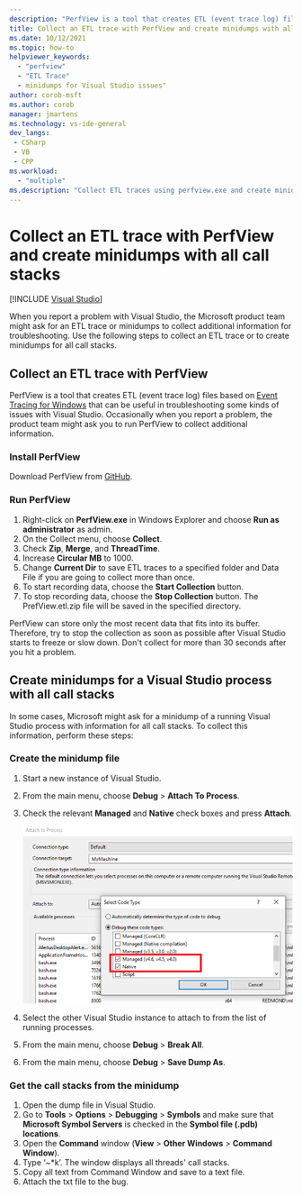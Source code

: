 ```yaml
---
description: "PerfView is a tool that creates ETL (event trace log) files based on Event Tracing for Windows) that can be useful in troubleshooting some kinds of issues with Visual Studio."
title: Collect an ETL trace with PerfView and create minidumps with all call stacks
ms.date: 10/12/2021
ms.topic: how-to
helpviewer_keywords:
  - "perfview"
  - "ETL Trace"
  - minidumps for Visual Studio issues"
author: corob-msft
ms.author: corob
manager: jmartens
ms.technology: vs-ide-general
dev_langs:
 - CSharp
 - VB
 - CPP
ms.workload:
  - "multiple"
ms.description: "Collect ETL traces using perfview.exe and create minidumps to send to Microsoft, for troubleshooting issues with Visual Studio"
---
```

# Collect an ETL trace with PerfView and create minidumps with all call stacks

 [!INCLUDE [Visual Studio](~/includes/applies-to-version/vs-windows-only.md)]

When you report a problem with Visual Studio, the Microsoft product team might ask for an ETL trace or minidumps to collect additional information for troubleshooting. Use the following steps to collect an ETL trace or to create minidumps for all call stacks.

## Collect an ETL trace with PerfView

PerfView is a tool that creates ETL (event trace log) files based on [Event Tracing for Windows](/windows/desktop/ETW/event-tracing-portal) that can be useful in troubleshooting some kinds of issues with Visual Studio. Occasionally when you report a problem, the product team might ask you to run PerfView to collect additional information.

### Install PerfView

Download PerfView from [GitHub](https://github.com/Microsoft/perfview/blob/master/documentation/Downloading.md).

### Run PerfView

1. Right-click on **PerfView.exe** in Windows Explorer and choose **Run as administrator** as admin.
1. On the Collect menu, choose **Collect**.
1. Check **Zip**, **Merge**, and **ThreadTime**.
1. Increase **Circular MB** to 1000.
1. Change **Current Dir** to save ETL traces to a specified folder and Data File if you are going to collect more than once.
1. To start recording data, choose the **Start Collection** button.
1. To stop recording data, choose the **Stop Collection** button. The PrefView.etl.zip file will be saved in the specified directory.

PerfView can store only the most recent data that fits into its buffer. Therefore, try to stop the collection as soon as possible after Visual Studio starts to freeze or slow down. Don't collect for more than 30 seconds after you hit a problem.

## Create minidumps for a Visual Studio process with all call stacks

In some cases, Microsoft might ask for a minidump of a running Visual Studio process with information for all call stacks. To collect this information, perform these steps:

### Create the minidump file

1. Start a new instance of Visual Studio.
1. From the main menu, choose **Debug** > **Attach To Process**.
1. Check the relevant **Managed** and **Native** check boxes and press **Attach**.

   ![Screenshot showing the codes types selected in the Attach To Process dialog.](../ide/media/attach-to-process.png)

1. Select the other Visual Studio instance to attach to from the list of running processes.
1. From the main menu, choose **Debug** > **Break All**.
1. From the main menu, choose **Debug** > **Save Dump As**.

### Get the call stacks from the minidump

1. Open the dump file in Visual Studio.
1. Go to **Tools** > **Options** > **Debugging** > **Symbols** and make sure that **Microsoft Symbol Servers** is checked in the **Symbol file (.pdb) locations**.
1. Open the **Command** window (**View** > **Other Windows** > **Command Window**).
1. Type ‘~*k’. The window displays all threads' call stacks.
1. Copy all text from Command Window and save to a text file.
1. Attach the txt file to the bug.
